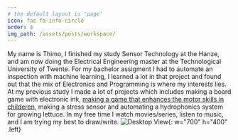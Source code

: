 ```yaml
---
# the default layout is 'page'
icon: fas fa-info-circle
order: 4
img_path: /assets/posts/workspace/
---
```


My name is Thimo, I finished my study Sensor Technology at the Hanze, and am now doing the Electrical Engineering master at the Technological University of Twente.
For my bachelor assigment I had to automate an inspection with machine learning, I learned a lot in that project and found out that the mix of Electronics and Programming is where my interests lies.
At my previous study I made a lot of projects which includes making a board game with electronic ink, [making a game that enhances the motor skills in childeren](https://www.hanze.nl/en/programmes/full-time/bachelor/electrical-and-electronic-engineering-sensor-technology/projects-with-impact/project-story-olena-chashchina-and-tim-heubnen), making a stress sensor and automating a hydrophonics system for growing lettuce.
In my free time I watch movies/series, listen to music, and I am trying my best to draw/write.
![Desktop View](workspace.jpg){: w="700" h="400" .left}
